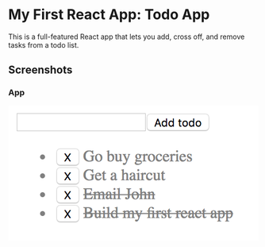 # My First React App: Todo App

This is a full-featured React app that lets you add, cross off, and remove tasks from a todo list.

## Screenshots

### App
![alt text](Screenshots/1.png )
